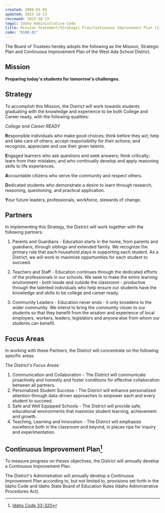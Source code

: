```yaml
---
created: 2008-01-08
updated: 2023-10-23
reviewed: 2023-10-23
legal: Idaho Administrative Code
title: Mission Statement/Strategic Plan/Continuous Improvement Plan (CIP)
code: "0100.01"
---
```


The Board of Trustees hereby adopts the following as the Mission, Strategic Plan and Continuous Improvement Plan of the West Ada School District.

## Mission

**Preparing today's students for tomorrow's challenges.**

## Strategy

To accomplish this Mission, the District will work towards students graduating with the knowledge and experience to be both College and Career ready, with the following qualities:

*College and Career READY*

**R**esponsible individuals who make good choices; think before they act; help and take care of others; accept responsibility for their actions; and recognize, appreciate and use their given talents.

**E**ngaged learners who ask questions and seek answers; think critically; learn from their mistakes; and who continually develop and apply reasoning skills to life experiences.

**A**ccountable citizens who serve the community and respect others.

**D**edicated students who demonstrate a desire to learn through research, reasoning, questioning, and practical application.

**Y**our future leaders, professionals, workforce, stewards of change.

## Partners

In implementing this Strategy, the District will work together with the following partners:

1. Parents and Guardians - Education starts in the home, from parents and guardians, through siblings and extended family. We recognize the primary role that each household plays in supporting each student. As a District, we will work to maximize opportunities for each student to succeed.

1. Teachers and Staff - Education continues through the dedicated efforts of the professionals in our schools. We seek to make the entire learning environment - both inside and outside the classroom - productive through the talented individuals who help ensure our students have the knowledge and skills to be college and career ready.

1. Community Leaders - Education never ends - it only broadens to the wider community. We intend to bring the community closer to our students so that they benefit from the wisdom and experience of local employers, workers, leaders, legislators and anyone else from whom our students can benefit.

## Focus Areas

In working with these Partners, the District will concentrate on the following specific areas.

*The District's Focus Areas:*

1. Communication and Collaboration - The District will communicate proactively and honestly and foster conditions for effective collaboration between all partners.
1. Personalized Student Success - The District will enhance personalized attention through data-driven approaches to empower each and every student to succeed.
1. Safe and Well Equipped Schools - The District will provide safe, educational environments that maximize student learning, achievement and growth.
1. Teaching, Learning and Innovation - The District will emphasize excellence both in the classroom and beyond, in places ripe for inquiry and experimentation.

## Continuous Improvement Plan[^ic-33-320]

To measure progress on theses objectives, the District will annually develop a Continuous Improvement Plan.

The District's Administration will annually develop a Continuous Improvement Plan according to, but not limited to, provisions set forth in the Idaho Code and Idaho State Board of Education Rules (Idaho Administrative Procedures
Act).

[^ic-33-320]: [Idaho Code 33-320](https://legislature.idaho.gov/statutesrules/idstat/title33/t33ch3/sect33-320/)

